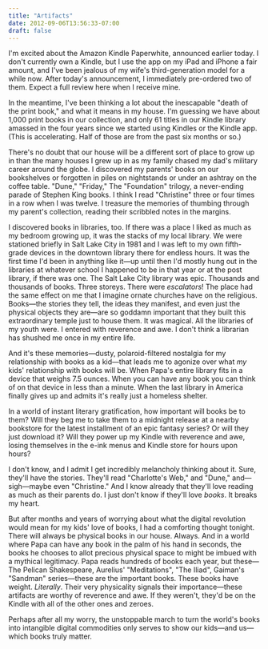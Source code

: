 ```yaml
---
title: "Artifacts"
date: 2012-09-06T13:56:33-07:00
draft: false
---
```


I'm excited about the Amazon Kindle Paperwhite, announced earlier today. I
don't currently own a Kindle, but I use the app on my iPad and iPhone a fair
amount, and I've been jealous of my wife's third-generation model for a while
now. After today's announcement, I immediately pre-ordered two of them. Expect
a full review here when I receive mine.

In the meantime, I've been thinking a lot about the inescapable "death of the
print book," and what it means in my house. I'm guessing we have about 1,000
print books in our collection, and only 61 titles in our Kindle library amassed
in the four years since we started using Kindles or the Kindle app. (This is
accelerating. Half of those are from the past six months or so.)

There's no doubt that our house will be a different sort of place to grow up in
than the many houses I grew up in as my family chased my dad's military career
around the globe. I discovered my parents' books on our bookshelves or
forgotten in piles on nightstands or under an ashtray on the coffee table.
"Dune," "Friday," The "Foundation" trilogy, a never-ending parade of Stephen
King books. I think I read "Christine" three or four times in a row when I was
twelve. I treasure the memories of thumbing through my parent's collection,
reading their scribbled notes in the margins.

I discovered books in libraries, too. If there was a place I liked as much as
my bedroom growing up, it was the stacks of my local library. We were stationed
briefly in Salt Lake City in 1981 and I was left to my own fifth-grade devices
in the downtown library there for endless hours. It was the first time I'd been
in anything like it—up until then I'd mostly hung out in the libraries at
whatever school I happened to be in that year or at the post library, if there
was one. The Salt Lake City library was epic. Thousands and thousands of books.
Three storeys. There were _escalators_! The place had the same effect on me that
I imagine ornate churches have on the religious. Books—the stories they tell,
the ideas they manifest, and even just the physical objects they are—are so
goddamn important that they built this extraordinary temple just to house them.
It was magical. All the libraries of my youth were. I entered with reverence
and awe. I don't think a librarian has shushed me once in my entire life.

And it's these memories—dusty, polaroid-filtered nostalgia for my relationship
with books as a kid—that leads me to agonize over what _my_ kids' relationship
with books will be. When Papa's entire library fits in a device that weighs 7.5
ounces. When you can have any book you can think of on that device in less than
a minute. When the last library in America finally gives up and admits it's
really just a homeless shelter.

In a world of instant literary gratification, how important will books be to
them? Will they beg me to take them to a midnight release at a nearby bookstore
for the latest installment of an epic fantasy series? Or will they just
download it? Will they power up my Kindle with reverence and awe, losing
themselves in the e-ink menus and Kindle store for hours upon hours?

I don't know, and I admit I get incredibly melancholy thinking about it. Sure,
they'll have the stories. They'll read "Charlotte's Web," and "Dune,"
and—sigh—maybe even "Christine." And I know already that they'll love reading
as much as their parents do. I just don't know if they'll love _books_. It breaks
my heart.

But after months and years of worrying about what the digital revolution would
mean for my kids' love of books, I had a comforting thought tonight. There will
always be physical books in our house. Always. And in a world where Papa can
have any book in the palm of his hand in seconds, the books he chooses to allot
precious physical space to might be imbued with a mythical legitimacy. Papa
reads hundreds of books each year, but these—The Pelican Shakespeare, Aurelius'
"Meditations", "The Iliad", Gaiman's "Sandman" series—these are the important
books. These books have weight. _Literally_. Their very physicality signals their
importance—these artifacts are worthy of reverence and awe. If they weren't,
they'd be on the Kindle with all of the other ones and zeroes.

Perhaps after all my worry, the unstoppable march to turn the world's books
into intangible digital commodities only serves to show our kids—and us—which
books truly matter.

